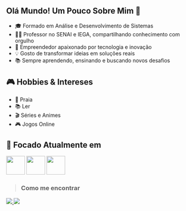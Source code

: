 ## Olá Mundo! Um Pouco Sobre Mim 👋
- 🎓 Formado em Análise e Desenvolvimento de Sistemas
- 👨‍🏫 Professor no SENAI e IEGA, compartilhando conhecimento com orgulho
- 🚀 Empreendedor apaixonado por tecnologia e inovação
- 💡 Gosto de transformar ideias em soluções reais
- 📚 Sempre aprendendo, ensinando e buscando novos desafios
  
## 🎮 Hobbies & Intereses
- 🌊 Praia 
- 📚 Ler 
- 🎬 Séries e Animes  
- 🎮 Jogos Online

## 🎯 Focado Atualmente em
  <div style="display: inline">
    <img width='50' height='50' src="https://cdn.jsdelivr.net/gh/devicons/devicon@latest/icons/flutter/flutter-original.svg" />
    <img width='50' height='50' src="https://cdn.jsdelivr.net/gh/devicons/devicon@latest/icons/firebase/firebase-original-wordmark.svg" />
    <img width='50' height='50' src="https://cdn.jsdelivr.net/gh/devicons/devicon@latest/icons/amazonwebservices/amazonwebservices-original-wordmark.svg" />
  </div>
  
> ### Como me encontrar
  <a href="https://www.linkedin.com/in/cleiton-araujo-dev/" target="_blank">
    <img src="https://img.shields.io/badge/-LinkedIn-%230077B5?style=for-the-badge&logo=linkedin&logoColor=white" target="_blank">
  </a>
  <a href = "mailto:cleitonamc@gmail.com">
    <img src="https://img.shields.io/badge/-Gmail-%23ff0000?style=for-the-badge&logo=gmail&logoColor=white" target="_blank">
  </a>



